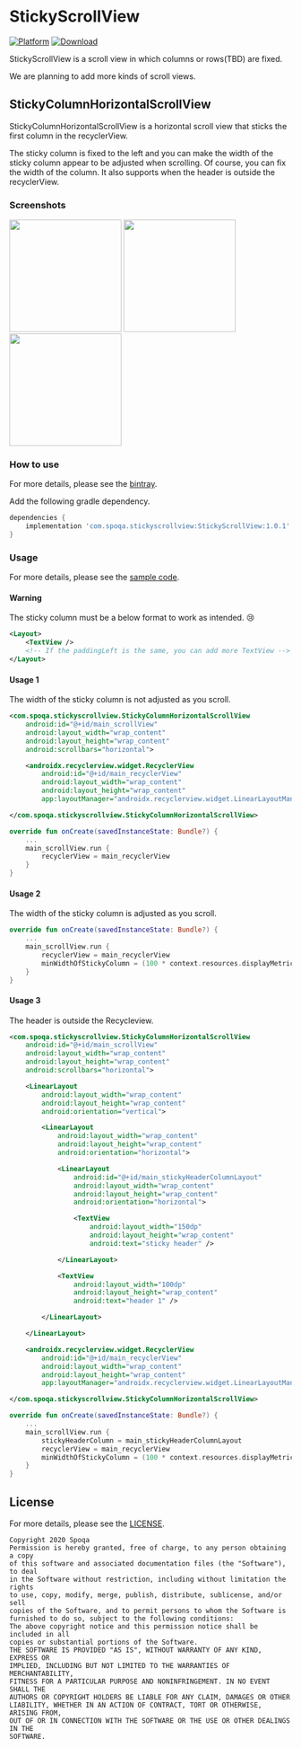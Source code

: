# StickyScrollView

[![Platform][PlatformBadge]][ProjectGithubUrl]
[![Download][DownloadBadge]][DownloadUrl]

StickyScrollView is a scroll view in which columns or rows(TBD) are fixed.

We are planning to add more kinds of scroll views.

## StickyColumnHorizontalScrollView

StickyColumnHorizontalScrollView is a horizontal scroll view that sticks the first column in the recyclerView.

The sticky column is fixed to the left and you can make the width of the sticky column appear to be adjusted when scrolling. Of course, you can fix the width of the column. It also supports when the header is outside the recyclerView.

### Screenshots

<img src ="https://user-images.githubusercontent.com/22957868/93572533-f066bc80-f9d0-11ea-84eb-a58429112948.gif" width="200" /> <img src ="https://user-images.githubusercontent.com/22957868/93572553-f8266100-f9d0-11ea-95b7-621cac1a026c.gif" width="200" /> <img src ="https://user-images.githubusercontent.com/22957868/93572557-f9578e00-f9d0-11ea-88fc-1cf4ab9d9cd0.gif" width="200" />

### How to use

For more details, please see the [bintray](https://bintray.com/beta/#/spoqa/maven/StickyScrollView?tab=overview).

Add the following gradle dependency.

```groovy
dependencies {
	implementation 'com.spoqa.stickyscrollview:StickyScrollView:1.0.1'
}
```

### Usage

For more details, please see the [sample code](StickyScrollView/sample).

#### Warning

The sticky column must be a below format to work as intended. 😢

```xml
<Layout>
	<TextView />
	<!-- If the paddingLeft is the same, you can add more TextView -->
</Layout>
```

#### Usage 1

The width of the sticky column is not adjusted as you scroll.

```xml
<com.spoqa.stickyscrollview.StickyColumnHorizontalScrollView
	android:id="@+id/main_scrollView"
	android:layout_width="wrap_content"
	android:layout_height="wrap_content"
	android:scrollbars="horizontal">

	<androidx.recyclerview.widget.RecyclerView
		android:id="@+id/main_recyclerView"
		android:layout_width="wrap_content"
		android:layout_height="wrap_content"
		app:layoutManager="androidx.recyclerview.widget.LinearLayoutManager" />

</com.spoqa.stickyscrollview.StickyColumnHorizontalScrollView>
```

```kotlin
override fun onCreate(savedInstanceState: Bundle?) {
	...
	main_scrollView.run {
		recyclerView = main_recyclerView
	}
}
```

#### Usage 2

The width of the sticky column is adjusted as you scroll.

```kotlin
override fun onCreate(savedInstanceState: Bundle?) {
	...
	main_scrollView.run {
		recyclerView = main_recyclerView
		minWidthOfStickyColumn = (100 * context.resources.displayMetrics.density).toInt()
	}
}
```

#### Usage 3

The header is outside the Recycleview.

```xml
<com.spoqa.stickyscrollview.StickyColumnHorizontalScrollView
	android:id="@+id/main_scrollView"
	android:layout_width="wrap_content"
	android:layout_height="wrap_content"
	android:scrollbars="horizontal">

	<LinearLayout
		android:layout_width="wrap_content"
		android:layout_height="wrap_content"
		android:orientation="vertical">

		<LinearLayout
			android:layout_width="wrap_content"
			android:layout_height="wrap_content"
			android:orientation="horizontal">

			<LinearLayout
				android:id="@+id/main_stickyHeaderColumnLayout"
				android:layout_width="wrap_content"
				android:layout_height="wrap_content"
				android:orientation="horizontal">

				<TextView
					android:layout_width="150dp"
					android:layout_height="wrap_content"
					android:text="sticky header" />

			</LinearLayout>

			<TextView
				android:layout_width="100dp"
				android:layout_height="wrap_content"
				android:text="header 1" />

		</LinearLayout>

	</LinearLayout>

	<androidx.recyclerview.widget.RecyclerView
		android:id="@+id/main_recyclerView"
		android:layout_width="wrap_content"
		android:layout_height="wrap_content"
		app:layoutManager="androidx.recyclerview.widget.LinearLayoutManager" />

</com.spoqa.stickyscrollview.StickyColumnHorizontalScrollView>
```

```kotlin
override fun onCreate(savedInstanceState: Bundle?) {
	...
	main_scrollView.run {
		stickyHeaderColumn = main_stickyHeaderColumnLayout
		recyclerView = main_recyclerView
		minWidthOfStickyColumn = (100 * context.resources.displayMetrics.density).toInt()
	}
}
```

## License

For more details, please see the [LICENSE](StickyScrollView/LICENSE).

```
Copyright 2020 Spoqa
Permission is hereby granted, free of charge, to any person obtaining a copy
of this software and associated documentation files (the "Software"), to deal
in the Software without restriction, including without limitation the rights
to use, copy, modify, merge, publish, distribute, sublicense, and/or sell
copies of the Software, and to permit persons to whom the Software is
furnished to do so, subject to the following conditions:
The above copyright notice and this permission notice shall be included in all
copies or substantial portions of the Software.
THE SOFTWARE IS PROVIDED "AS IS", WITHOUT WARRANTY OF ANY KIND, EXPRESS OR
IMPLIED, INCLUDING BUT NOT LIMITED TO THE WARRANTIES OF MERCHANTABILITY,
FITNESS FOR A PARTICULAR PURPOSE AND NONINFRINGEMENT. IN NO EVENT SHALL THE
AUTHORS OR COPYRIGHT HOLDERS BE LIABLE FOR ANY CLAIM, DAMAGES OR OTHER
LIABILITY, WHETHER IN AN ACTION OF CONTRACT, TORT OR OTHERWISE, ARISING FROM,
OUT OF OR IN CONNECTION WITH THE SOFTWARE OR THE USE OR OTHER DEALINGS IN THE
SOFTWARE.
```

[PlatformBadge]:  https://img.shields.io/badge/Platform-Android-blue.svg
[ProjectGithubUrl]: https://github.com/spoqa/StickyScrollView
[DownloadBadge]: https://api.bintray.com/packages/spoqa/maven/StickyScrollView/images/download.svg?version=1.0.1
[DownloadUrl]: https://bintray.com/spoqa/maven/StickyScrollView/1.0.1/link
